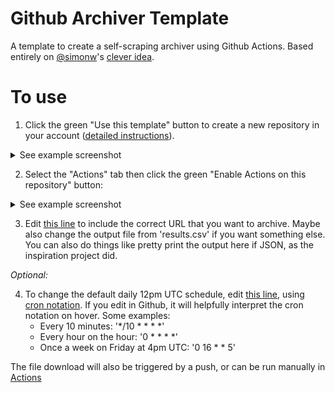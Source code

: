 # Github Archiver Template

A template to create a self-scraping archiver using Github Actions. Based entirely on [@simonw](https://github.com/simonw)'s [clever idea](https://simonwillison.net/2020/Oct/9/git-scraping/).

# To use

1. Click the green "Use this template" button to create a new repository in your account ([detailed instructions](https://docs.github.com/en/free-pro-team@latest/github/creating-cloning-and-archiving-repositories/creating-a-repository-from-a-template#creating-a-repository-from-a-template)).
<details>
  <summary>See example screenshot</summary>
  <img src="https://docs.github.com/assets/images/help/repository/use-this-template-button.png">
</details>

2. Select the "Actions" tab then click the green "Enable Actions on this repository" button:
<details>
  <summary>See example screenshot</summary>
  <img src="actions.png">
</details>

3. Edit [this line](.github/workflows/scrape.yml#L17) to include the correct URL that you want to archive. Maybe also change the output file from 'results.csv' if you want something else. You can also do things like pretty print the output here if JSON, as the inspiration project did.

_Optional:_

4. To change the default daily 12pm UTC schedule, edit [this line](.github/workflows/scrape.yml#L7), using [cron notation](https://docs.github.com/en/free-pro-team@latest/actions/reference/events-that-trigger-workflows#scheduled-events). If you edit in Github, it will helpfully interpret the cron notation on hover. Some examples:
    - Every 10 minutes: '*/10 * * * *'
    - Every hour on the hour: '0 * * * *'
    - Once a week on Friday at 4pm UTC: '0 16 * * 5'
    
The file download will also be triggered by a push, or can be run manually in [Actions](../../actions?query=workflow%3A%22Scrape+latest+data%22)
